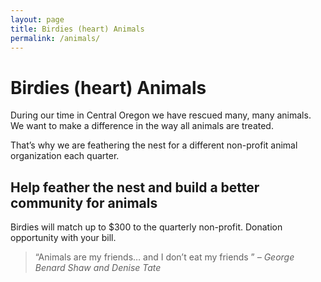 ```yaml
---
layout: page
title: Birdies (heart) Animals
permalink: /animals/
---
```


# Birdies (heart) Animals

During our time in Central Oregon we have rescued many, many animals.  We want to make a difference in the way all animals are treated. 

That’s why we are feathering the nest for a different  non-profit animal organization each quarter.

## Help feather the nest and build a better community for animals

Birdies will match up to $300 to the quarterly non-profit. Donation opportunity with your bill.

> “Animals are my friends… and I don’t eat my friends ” 
<cite>– George Benard Shaw and Denise Tate</cite>